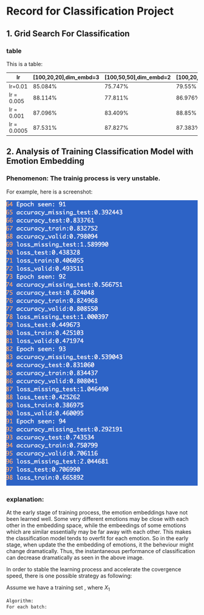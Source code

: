 # Record for Classification Project

## 1. Grid Search For Classification
### table

This is a table:

lr|[100,20,20],dim_embd=3|[100,50,50],dim_embd=2|[100,20,20],dim_embd=3|[100,50,50],dim_embd=3
-------------|-----------------|----------------------| ---------------------|----------------------
lr=0.01      |85.084%| 75.747%| 79.55%| 76.835%
lr = 0.005   |88.114%| 77.811%|86.976%| 76.839% 
lr = 0.001   |87.096%|83.409%|88.85%|88.484%
lr = 0.0005  |87.531%|87.827%|87.383%|87.568%

## 2. Analysis of Training Classification Model with Emotion Embedding

### Phenomenon: The trainig process is very unstable.
For example, here is a screenshot:

![General preferences pane](./figs/screen1.png)

### explanation:
At the early stage of training process, the emotion embeddings have not been learned well. Some very different emotions may be close with each other in the embedding space, while the embeedings of some emotions which are similar essentially may be far away with each other. This makes the classification model tends to overfit for each emotion. So in the early stage, when update the the embedding of emotions, it the beheviour might change dramatically. Thus, the instantaneous performance of classification can decrease dramatically as seen in the above image. 

In order to stable the learning process and accelerate the covergence speed, there is one possible strategy as following:

Assume we have a training set <math>X={X_1,X_2}</math>, where $X_1$

```
Algorithm:
For each batch:
	

```









